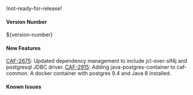 !not-ready-for-release!

#### Version Number
${version-number}

#### New Features
[CAF-2675](https://jira.autonomy.com/browse/CAF-2675): Updated dependency management to include jcl-over-slf4j and postgresql JDBC driver.
[CAF-2915](https://jira.autonomy.com/browse/CAF-2675): Adding java-postgres-container to caf-common. A docker container with postgres 9.4 and Java 8 installed.

#### Known Issues

